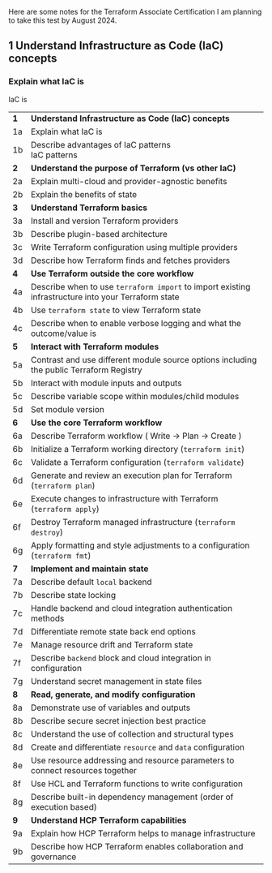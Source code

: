 Here are some notes for the Terraform Associate Certification
I am planning to take this test by August 2024. 

## **1** **Understand Infrastructure as Code (IaC) concepts**
### Explain what IaC is
IaC is 


|       |                                                                                                     |
| ----- | --------------------------------------------------------------------------------------------------- |
| **1** | **Understand Infrastructure as Code (IaC) concepts**                                                |
| 1a    | Explain what IaC is<br>                                                                             |
| 1b    | Describe advantages of IaC patterns<br>IaC patterns                                                 |
| **2** | **Understand the purpose of Terraform (vs other IaC)**                                              |
| 2a    | Explain multi-cloud and provider-agnostic benefits                                                  |
| 2b    | Explain the benefits of state                                                                       |
| **3** | **Understand Terraform basics**                                                                     |
| 3a    | Install and version Terraform providers                                                             |
| 3b    | Describe plugin-based architecture                                                                  |
| 3c    | Write Terraform configuration using multiple providers                                              |
| 3d    | Describe how Terraform finds and fetches providers                                                  |
| **4** | **Use Terraform outside the core workflow**                                                         |
| 4a    | Describe when to use `terraform import` to import existing infrastructure into your Terraform state |
| 4b    | Use `terraform state` to view Terraform state                                                       |
| 4c    | Describe when to enable verbose logging and what the outcome/value is                               |
| **5** | **Interact with Terraform modules**                                                                 |
| 5a    | Contrast and use different module source options including the public Terraform Registry            |
| 5b    | Interact with module inputs and outputs                                                             |
| 5c    | Describe variable scope within modules/child modules                                                |
| 5d    | Set module version                                                                                  |
| **6** | **Use the core Terraform workflow**                                                                 |
| 6a    | Describe Terraform workflow ( Write -> Plan -> Create )                                             |
| 6b    | Initialize a Terraform working directory (`terraform init`)                                         |
| 6c    | Validate a Terraform configuration (`terraform validate`)                                           |
| 6d    | Generate and review an execution plan for Terraform (`terraform plan`)                              |
| 6e    | Execute changes to infrastructure with Terraform (`terraform apply`)                                |
| 6f    | Destroy Terraform managed infrastructure (`terraform destroy`)                                      |
| 6g    | Apply formatting and style adjustments to a configuration (`terraform fmt`)                         |
| **7** | **Implement and maintain state**                                                                    |
| 7a    | Describe default `local` backend                                                                    |
| 7b    | Describe state locking                                                                              |
| 7c    | Handle backend and cloud integration authentication methods                                         |
| 7d    | Differentiate remote state back end options                                                         |
| 7e    | Manage resource drift and Terraform state                                                           |
| 7f    | Describe `backend` block and cloud integration in configuration                                     |
| 7g    | Understand secret management in state files                                                         |
| **8** | **Read, generate, and modify configuration**                                                        |
| 8a    | Demonstrate use of variables and outputs                                                            |
| 8b    | Describe secure secret injection best practice                                                      |
| 8c    | Understand the use of collection and structural types                                               |
| 8d    | Create and differentiate `resource` and `data` configuration                                        |
| 8e    | Use resource addressing and resource parameters to connect resources together                       |
| 8f    | Use HCL and Terraform functions to write configuration                                              |
| 8g    | Describe built-in dependency management (order of execution based)                                  |
| **9** | **Understand HCP Terraform capabilities**                                                           |
| 9a    | Explain how HCP Terraform helps to manage infrastructure                                            |
| 9b    | Describe how HCP Terraform enables collaboration and governance                                     |
